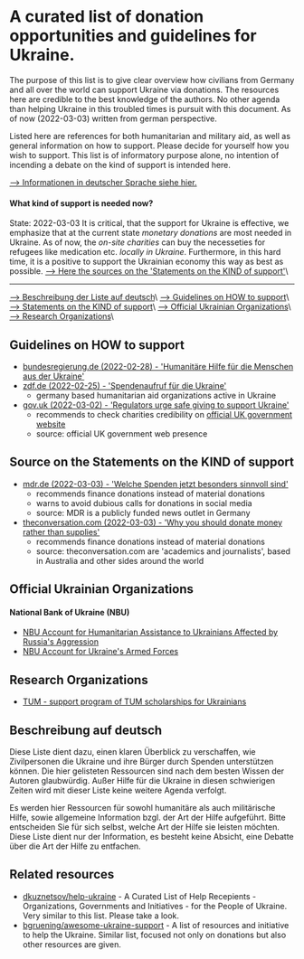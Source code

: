 # A curated list of donation opportunities and guidelines for Ukraine.
The purpose of this list is to give clear overview how civilians from Germany and all over the world can support Ukraine via donations. The resources here are credible to the best knowledge of the authors. No other agenda than helping Ukraine in this troubled times is pursuit with this document. As of now (2022-03-03) written from german perspective.

Listed here are references for both humanitarian and military aid, as well as general information on how to support. Please decide for yourself how you wish to support. This list is of informatory purpose alone, no intention of incending a debate on the kind of support is intended here.

[--> Informationen in deutscher Sprache siehe hier.](#beschreibung-auf-deutsch)

#### What kind of support is needed now?
State: 2022-03-03 
It is critical, that the support for Ukraine is effective, we emphasize that at the current state *monetary donations* are most needed in Ukraine. As of now, the *on-site charities* can buy the necesseties for refugees like medication etc. *locally in Ukraine*. Furthermore, in this hard time, it is a positive to support the Ukrainian economy this way as best as possible.
[--> Here the sources on the 'Statements on the KIND of support'](#statements-on-the-kind-of-support)\\

---
[--> Beschreibung der Liste auf deutsch](#beschreibung-auf-deutsch)\\
[--> Guidelines on HOW to support](#guidelines-on-how-to-support)\\
[--> Statements on the KIND of support](#statements-on-the-kind-of-support)\\
[--> Official Ukrainian Organizations](#official-ukrainian-organizations)\\
[--> Research Organizations](#research-organizations)\\

## Guidelines on HOW to support
* [bundesregierung.de (2022-02-28) - 'Humanitäre Hilfe für die Menschen aus der Ukraine'](https://www.bundesregierung.de/breg-de/suche/ukraine-humanitaere-hilfe-2008006)
* [zdf.de (2022-02-25) - 'Spendenaufruf für die Ukraine'](https://www.zdf.de/service-und-hilfe/spendenaufruf-fuer-ukraine-100.html)
    * germany based humanitarian aid organizations active in Ukraine
* [gov.uk (2022-03-02) - 'Regulators urge safe giving to support Ukraine'](https://www.gov.uk/government/news/regulators-urge-safe-giving-to-support-ukraine)
    * recommends to check charities credibility on [official UK government website](https://www.gov.uk/find-charity-information)
    * source: official UK government web presence

## Source on the Statements on the KIND of support
* [mdr.de (2022-03-03) - 'Welche Spenden jetzt besonders sinnvoll sind'](https://www.mdr.de/nachrichten/deutschland/gesellschaft/ukraine-geldspenden-sachspenden-hilfsorganisationen-100.html)
    * recommends finance donations instead of material donations
    * warns to avoid dubious calls for donations in social media
    * source: MDR is a publicly funded news outlet in Germany
* [theconversation.com (2022-03-03) - 'Why you should donate money rather than supplies'](https://theconversation.com/ukraine-crisis-why-you-should-donate-money-rather-than-supplies-178245)
    * recommends finance donations instead of material donations
    * source: theconversation.com are 'academics and journalists', based in Australia and other sides around the world

## Official Ukrainian Organizations
#### National Bank of Ukraine (NBU)
* [NBU Account for Humanitarian Assistance to Ukrainians Affected by Russia's Aggression](https://bank.gov.ua/en/news/all/natsionalniy-bank-vidkriv-rahunok-dlya-gumanitarnoyi-dopomogi-ukrayintsyam-postrajdalim-vid-rosiyskoyi-agresiyi)
* [NBU Account for Ukraine's Armed Forces](https://bank.gov.ua/en/news/all/natsionalniy-bank-vidkriv-spetsrahunok-dlya-zboru-koshtiv-na-potrebi-armiyi)

## Research Organizations
* [TUM - support program of TUM scholarships for Ukrainians](https://www.tum.de/die-tum/aktuelles/pressemitteilungen/details/37215)

## Beschreibung auf deutsch
Diese Liste dient dazu, einen klaren Überblick zu verschaffen, wie Zivilpersonen die Ukraine und ihre Bürger durch Spenden unterstützen können. Die hier gelisteten Ressourcen sind nach dem besten Wissen der Autoren glaubwürdig. Außer Hilfe für die Ukraine in diesen schwierigen Zeiten wird mit dieser Liste keine weitere Agenda verfolgt.

Es werden hier Ressourcen für sowohl humanitäre als auch militärische Hilfe, sowie allgemeine Information bzgl. der Art der Hilfe aufgeführt. Bitte entscheiden Sie für sich selbst, welche Art der Hilfe sie leisten möchten. Diese Liste dient nur der Information, es besteht keine Absicht, eine Debatte über die Art der Hilfe zu entfachen.

## Related resources
* [dkuznetsov/help-ukraine](https://github.com/dkuznetsov/help-ukraine) - A Curated List of Help Recepients - Organizations, Governments and Initiatives - for the People of Ukraine. Very similar to this list. Please take a look.
* [bgruening/awesome-ukraine-support](https://github.com/bgruening/awesome-ukraine-support) - A list of resources and initiative to help the Ukraine. Similar list, focused not only on donations but also other resources are given.
